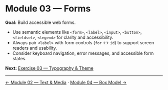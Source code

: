 # Module 03 — Forms

**Goal:** Build accessible web forms.

- Use semantic elements like `<form>`, `<label>`, `<input>`, `<button>`, `<fieldset>`, `<legend>` for clarity and accessibility.
- Always pair `<label>` with form controls (`for` ↔ `id`) to support screen readers and usability.
- Consider keyboard navigation, error messages, and accessible form states.

**Next:** [Exercise 03 — Typography & Theme](../exercises/03-typography-theme/TASK.md)

---

[← Module 02 — Text & Media](02-text-and-media.md) · [Module 04 — Box Model →](04-box-model.md)
